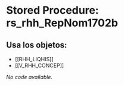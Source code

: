 # Stored Procedure: rs_rhh_RepNom1702b

## Usa los objetos:
- [[RHH_LIQHIS]]
- [[V_RHH_CONCEP]]

*No code available.*
